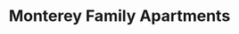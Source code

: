 ---
title: Monterey Family Apartments
phone: (408) 629-5303
website: http://www.buckinghampm.com/property/monterey-village/
management: Buckingham Property Mgt
location: "San Jose"
tags: []
---